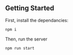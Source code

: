 ## Getting Started

First, install the dependancies:

```bash
npm i
```
Then, run the server
```bash
npm run start
```
